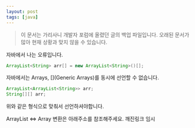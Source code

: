 ```yaml
---
layout: post
tags: [java]
---
```


> 이 문서는 가리사니 개발자 포럼에 올렸던 글의 백업 파일입니다.
오래된 문서가 많아 현재 상황과 맞지 않을 수 있습니다.


자바에서 나는 오류입니다.

``` java
ArrayList<String> arr[] = new ArrayList<String>()[];
```
자바에서는 Arrays, [](Generic Arrays)를 동시에 선언할 수 없습니다.

``` java
ArrayList<ArrayList<String>> arr;
String[][] arr;
```
위와 같은 형식으로 맞춰서 선언하셔야합니다.

ArrayList <=> Array 변환은 아래주소를 참조해주세요.
깨진링크 임시